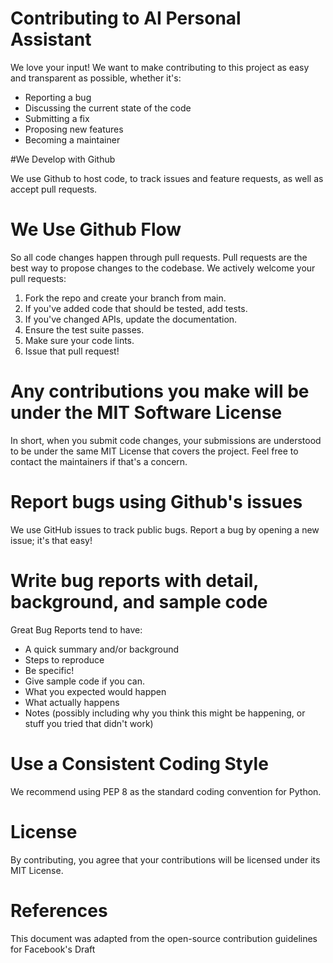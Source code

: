 # Contributing to AI Personal Assistant

We love your input! We want to make contributing to this project as easy and transparent as possible, whether it's:

- Reporting a bug
- Discussing the current state of the code
- Submitting a fix
- Proposing new features
- Becoming a maintainer

#We Develop with Github

We use Github to host code, to track issues and feature requests, as well as accept pull requests.

# We Use Github Flow

So all code changes happen through pull requests. Pull requests are the best way to propose changes to the codebase. We actively welcome your pull requests:

1. Fork the repo and create your branch from main.
2. If you've added code that should be tested, add tests.
3. If you've changed APIs, update the documentation.
4. Ensure the test suite passes.
5. Make sure your code lints.
6. Issue that pull request!

# Any contributions you make will be under the MIT Software License

In short, when you submit code changes, your submissions are understood to be under the same MIT License that covers the project. Feel free to contact the maintainers if that's a concern.

# Report bugs using Github's issues

We use GitHub issues to track public bugs. Report a bug by opening a new issue; it's that easy!

# Write bug reports with detail, background, and sample code

Great Bug Reports tend to have:

- A quick summary and/or background
- Steps to reproduce
- Be specific!
- Give sample code if you can.
- What you expected would happen
- What actually happens
- Notes (possibly including why you think this might be happening, or stuff you tried that didn't work)

# Use a Consistent Coding Style

We recommend using PEP 8 as the standard coding convention for Python.

# License

By contributing, you agree that your contributions will be licensed under its MIT License.

# References

This document was adapted from the open-source contribution guidelines for Facebook's Draft
